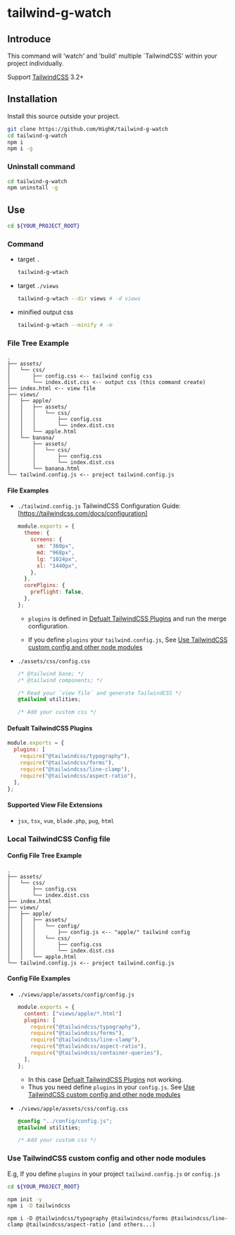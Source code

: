 # tailwind-g-watch

## Introduce

This command will 'watch' and 'build' multiple `TailwindCSS' within your project individually.

Support [TailwindCSS](https://tailwindcss.com/) 3.2+

## Installation

Install this source outside your project.

```bash
git clone https://github.com/HighK/tailwind-g-watch
cd tailwind-g-watch
npm i
npm i -g
```

### Uninstall command

```bash
cd tailwind-g-watch
npm uninstall -g
```

## Use

```bash
cd ${YOUR_PROJECT_ROOT}
```

### Command

- target `.`

  ```bash
  tailwind-g-wtach
  ```

- target `./views`

  ```bash
  tailwind-g-wtach --dir views # -d views
  ```

- minified output css

  ```bash
  tailwind-g-wtach --minify # -m
  ```

### File Tree Example

```plain
.
├── assets/
│   └── css/
│       ├── config.css <-- tailwind config css
│       └── index.dist.css <-- output css (this command create)
├── index.html <-- view file
├── views/
│   ├── apple/
│   │   ├── assets/
│   │   │   └── css/
│   │   │       ├── config.css
│   │   │       └── index.dist.css
│   │   └── apple.html
│   └── banana/
│       ├── assets/
│       │   └── css/
│       │       ├── config.css
│       │       └── index.dist.css
│       └── banana.html
└── tailwind.config.js <-- project tailwind.config.js
```

#### File Examples

- `./tailwind.config.js`
  TailwindCSS Configuration Guide: [https://tailwindcss.com/docs/configuration]

  ```javascript
  module.exports = {
    theme: {
      screens: {
        sm: "360px",
        md: "968px",
        lg: "1024px",
        xl: "1440px",
      },
    },
    corePlgins: {
      preflight: false,
    },
  };
  ```

  - `plugins` is defined in [Defualt TailwindCSS Plugins](#defualt-tailwindcss-plugins) and run the merge configuration.

  - If you define `plugins` your `tailwind.config.js`, See [Use TailwindCSS custom config and other node modules](#use-tailwindcss-custom-config-and-other-node-modules)

- `./assets/css/config.css`

  ```css
  /* @tailwind base; */
  /* @tailwind components; */

  /* Read your `view file` and generate TailwindCSS */
  @tailwind utilities;

  /* Add your custom css */
  ```

#### Defualt TailwindCSS Plugins

```javascript
module.exports = {
  plugins: [
    require("@tailwindcss/typography"),
    require("@tailwindcss/forms"),
    require("@tailwindcss/line-clamp"),
    require("@tailwindcss/aspect-ratio"),
  ],
};
```

#### Supported View File Extensions

- `jsx`, `tsx`, `vue`, `blade.php`, `pug`, `html`

### Local TailwindCSS Config file

#### Config File Tree Example

```plain
.
├── assets/
│   └── css/
│       ├── config.css
│       └── index.dist.css
├── index.html
├── views/
│   ├── apple/
│   │   ├── assets/
│   │   │   └── config/
│   │   │       ├── config.js <-- "apple/" tailwind config
│   │   │   └── css/
│   │   │       ├── config.css
│   │   │       └── index.dist.css
│   │   └── apple.html
└── tailwind.config.js <-- project tailwind.config.js
```

#### Config File Examples

- `./views/apple/assets/config/config.js`

  ```javascript
  module.exports = {
    content: ["views/apple/*.html"]
    plugins: [
      require("@tailwindcss/typography"),
      require("@tailwindcss/forms"),
      require("@tailwindcss/line-clamp"),
      require("@tailwindcss/aspect-ratio"),
      require("@tailwindcss/container-queries"),
    ],
  };
  ```

  - In this case [Defualt TailwindCSS Plugins](#defualt-tailwindcss-plugins) not working.
  - Thus you need define `plugins` in your `config.js`. See [Use TailwindCSS custom config and other node modules](#use-tailwindcss-custom-config-and-other-node-modules)

- `./views/apple/assets/css/config.css`

  ```css
  @config "../config/config.js";
  @tailwind utilities;

  /* Add your custom css */
  ```

### Use TailwindCSS custom config and other node modules

E.g, If you define `plugins` in your project `tailwind.config.js` or `config.js`

```bash
cd ${YOUR_PROJECT_ROOT}
```

```bash
npm init -y
npm i -D tailwindcss
```

```bach
npm i -D @tailwindcss/typography @tailwindcss/forms @tailwindcss/line-clamp @tailwindcss/aspect-ratio [and others...]
```
